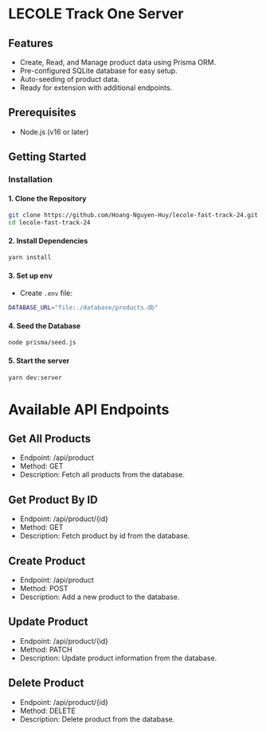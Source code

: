# LECOLE Track One Server

## Features
- Create, Read, and Manage product data using Prisma ORM.
- Pre-configured SQLite database for easy setup.
- Auto-seeding of product data.
- Ready for extension with additional endpoints.

## Prerequisites
- Node.js (v16 or later)

## Getting Started

### Installation

#### 1. Clone the Repository
```bash
git clone https://github.com/Hoang-Nguyen-Huy/lecole-fast-track-24.git
cd lecole-fast-track-24
```

#### 2. Install Dependencies
```bash
yarn install
```

#### 3. Set up env
- Create ```.env``` file:
```bash
DATABASE_URL="file:./database/products.db"
```

#### 4. Seed the Database
```bash
node prisma/seed.js
```

#### 5. Start the server
```bash
yarn dev:server
```

# Available API Endpoints

## Get All Products
- Endpoint: /api/product
- Method: GET
- Description: Fetch all products from the database.

## Get Product By ID
- Endpoint: /api/product/{id}
- Method: GET
- Description: Fetch product by id from the database.

## Create Product
- Endpoint: /api/product
- Method: POST
- Description: Add a new product to the database.

## Update Product
- Endpoint: /api/product/{id}
- Method: PATCH
- Description: Update product information from the database.

## Delete Product
- Endpoint: /api/product/{id}
- Method: DELETE
- Description: Delete product from the database.
